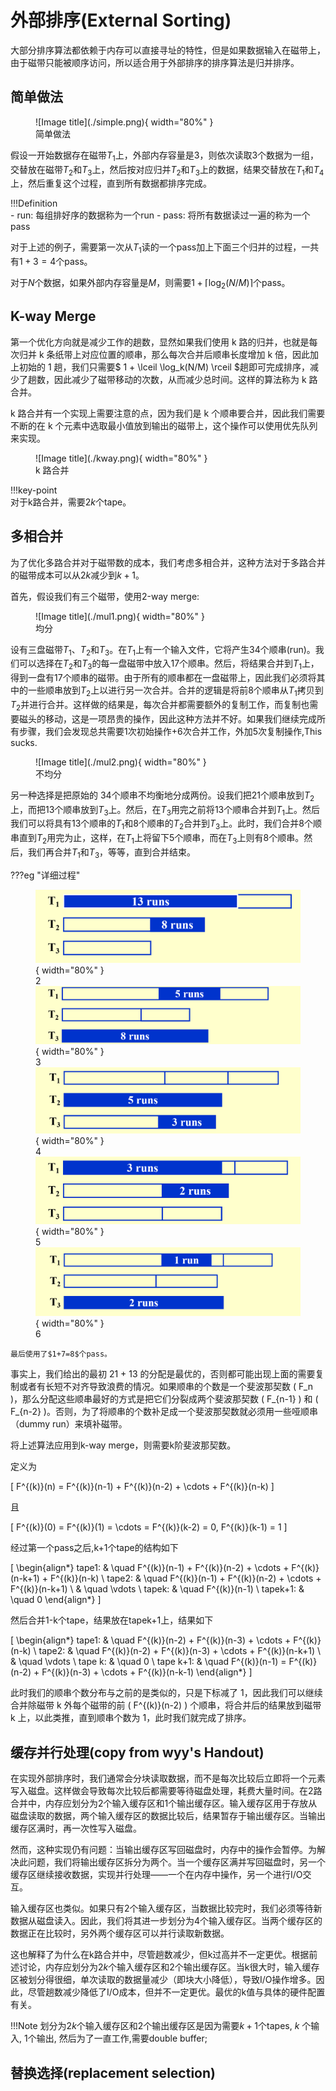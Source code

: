 # 外部排序(External Sorting)

大部分排序算法都依赖于内存可以直接寻址的特性，但是如果数据输入在磁带上，由于磁带只能被顺序访问，所以适合用于外部排序的排序算法是归并排序。

## 简单做法

<figure markdown="span">
  ![Image title](./simple.png){ width="80%" }
  <figcaption>简单做法</figcaption>
</figure>

假设一开始数据存在磁带$T_1$上，外部内存容量是3，则依次读取3个数据为一组，交替放在磁带$T_2$和$T_3$上，然后按对应归并$T_2$和$T_3$上的数据，结果交替放在$T_1$和$T_4$上，然后重复这个过程，直到所有数据都排序完成。

!!!Definition  
    - run: 每组排好序的数据称为一个run
    - pass: 将所有数据读过一遍的称为一个pass

对于上述的例子，需要第一次从$T_1$读的一个pass加上下面三个归并的过程，一共有$1+3=4$个pass。

对于$N$个数据，如果外部内存容量是$M$，则需要$1+\lceil \log_2(N/ M) \rceil$个pass。

## K-way Merge

第一个优化方向就是减少工作的趟数，显然如果我们使用 k 路的归并，也就是每次归并 k 条纸带上对应位置的顺串，那么每次合并后顺串长度增加 k 倍，因此加上初始的 1 趟，我们只需要$ 1 + \lceil \log_k(N/M) \rceil $趟即可完成排序，减少了趟数，因此减少了磁带移动的次数，从而减少总时间。这样的算法称为 k 路合并。

k 路合并有一个实现上需要注意的点，因为我们是 k 个顺串要合并，因此我们需要不断的在 k 个元素中选取最小值放到输出的磁带上，这个操作可以使用优先队列来实现。

<figure markdown="span">
  ![Image title](./kway.png){ width="80%" }
  <figcaption>k 路合并</figcaption>
</figure>

!!!key-point  
    对于k路合并，需要$2k$个tape。

## 多相合并

为了优化多路合并对于磁带数的成本，我们考虑多相合并，这种方法对于多路合并的磁带成本可以从$2k$减少到$k+1$。

首先，假设我们有三个磁带，使用2-way merge:

<figure markdown="span">
  ![Image title](./mul1.png){ width="80%" }
  <figcaption>均分</figcaption>
</figure>

设有三盘磁带$T_1、T_2$和$T_3$。在$T_1$上有一个输入文件，它将产生$34$个顺串(run)。我们可以选择在$T_2$和$T_3$的每一盘磁带中放入$17$个顺串。然后，将结果合并到$T_1$上，得到一盘有$17$个顺串的磁带。由于所有的顺串都在一盘磁带上，因此我们必须将其中的一些顺串放到$T_2$上以进行另一次合并。合并的逻辑是将前$8$个顺串从$T_1$拷贝到$T_2$并进行合并。这样做的结果是，每次合并都需要额外的复制工作，而复制也需要磁头的移动，这是一项昂贵的操作，因此这种方法并不好。如果我们继续完成所有步骤，我们会发现总共需要$1$次初始操作$+6$次合并工作，外加$5$次复制操作,This sucks.


<figure markdown="span">
  ![Image title](./mul2.png){ width="80%" }
  <figcaption>不均分</figcaption>
</figure>

另一种选择是把原始的 $34$个顺串不均衡地分成两份。设我们把$21$个顺串放到$T_2$上，而把$13$个顺串放到$T_3$上。然后，在$T_3$用完之前将$13$个顺串合并到$T_1$上。然后我们可以将具有$13$个顺串的$T_1$和$8$个顺串的$T_2$合并到$T_3$上。此时，我们合并$8$个顺串直到$T_2$用完为止，这样，在$T_1$上将留下$5$个顺串，而在$T_3$上则有$8$个顺串。然后，我们再合并$T_1$和$T_3$，等等，直到合并结束。

???eg "详细过程"
    <figure markdown="span">
      ![Image title](./mul3.png){ width="80%" }
      <figcaption>2</figcaption>
      ![Image title](./mul4.png){ width="80%" }
      <figcaption>3</figcaption>
      ![Image title](./mul5.png){ width="80%" }
      <figcaption>4</figcaption>
      ![Image title](./mul6.png){ width="80%" }
      <figcaption>5</figcaption>
      ![Image title](./mul7.png){ width="80%" }
      <figcaption>6</figcaption>
    </figure>

    最后使用了$1+7=8$个pass。

事实上，我们给出的最初 21 + 13 的分配是最优的，否则都可能出现上面的需要复制或者有长短不对齐导致浪费的情况。如果顺串的个数是一个斐波那契数 \( F_n \)，那么分配这些顺串最好的方式是把它们分裂成两个斐波那契数 \( F_{n-1} \) 和 \( F_{n-2} \)。否则，为了将顺串的个数补足成一个斐波那契数就必须用一些哑顺串（dummy run）来填补磁带。

将上述算法应用到k-way merge，则需要k阶斐波那契数。

定义为


\[
F^{(k)}(n) = F^{(k)}(n-1) + F^{(k)}(n-2) + \cdots + F^{(k)}(n-k)
\]

且

\[
F^{(k)}(0) = F^{(k)}(1) = \cdots = F^{(k)}(k-2) = 0, F^{(k)}(k-1) = 1
\]

经过第一个pass之后,k+1个tape的结构如下

\[
\begin{align*}
tape1: & \quad F^{(k)}(n-1) + F^{(k)}(n-2) + \cdots + F^{(k)}(n-k+1) + F^{(k)}(n-k) \\
tape2: & \quad F^{(k)}(n-1) + F^{(k)}(n-2) + \cdots + F^{(k)}(n-k+1) \\
& \quad \vdots \\
tapek: & \quad F^{(k)}(n-1) \\
tapek+1: & \quad 0
\end{align*}
\]

然后合并1-k个tape，结果放在tapek+1上，结果如下

\[
\begin{align*}
tape1: & \quad F^{(k)}(n-2) + F^{(k)}(n-3) + \cdots + F^{(k)}(n-k) \\
tape2: & \quad F^{(k)}(n-2) + F^{(k)}(n-3) + \cdots + F^{(k)}(n-k+1) \\
& \quad \vdots \\
tape k: & \quad 0 \\
tape k+1: & \quad F^{(k)}(n-1) = F^{(k)}(n-2) + F^{(k)}(n-3) + \cdots + F^{(k)}(n-k-1)
\end{align*}
\]

此时我们的顺串个数分布与之前的是类似的，只是下标减了 1，因此我们可以继续合并除磁带 k 外每个磁带的前 \( F^{(k)}(n-2) \) 个顺串，将合并后的结果放到磁带 k 上，以此类推，直到顺串个数为 1，此时我们就完成了排序。


## 缓存并行处理(copy from wyy's Handout)

在实现外部排序时，我们通常会分块读取数据，而不是每次比较后立即将一个元素写入磁盘。这样做会导致每次比较后都需要等待磁盘处理，耗费大量时间。在2路合并中，内存应划分为2个输入缓存区和1个输出缓存区。输入缓存区用于存放从磁盘读取的数据，两个输入缓存区的数据比较后，结果暂存于输出缓存区。当输出缓存区满时，再一次性写入磁盘。

然而，这种实现仍有问题：当输出缓存区写回磁盘时，内存中的操作会暂停。为解决此问题，我们将输出缓存区拆分为两个。当一个缓存区满并写回磁盘时，另一个缓存区继续接收数据，实现并行处理——一个在内存中操作，另一个进行I/O交互。

输入缓存区也类似。如果只有2个输入缓存区，当数据比较完时，我们必须等待新数据从磁盘读入。因此，我们将其进一步划分为4个输入缓存区。当两个缓存区的数据正在比较时，另外两个缓存区可以并行读取新数据。

这也解释了为什么在k路合并中，尽管趟数减少，但k过高并不一定更优。根据前述讨论，内存应划分为$2k$个输入缓存区和$2$个输出缓存区。当k很大时，输入缓存区被划分得很细，单次读取的数据量减少（即块大小降低），导致I/O操作增多。因此，尽管趟数减少降低了I/O成本，但并不一定更优。最优的k值与具体的硬件配置有关。

!!!Note 
    划分为$2k$个输入缓存区和$2$个输出缓存区是因为需要$k+1$个tapes, $k$ 个输入, $1$个输出, 然后为了一直工作,需要double buffer;


## 替换选择(replacement selection)


